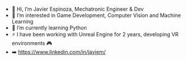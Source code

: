 - 👋 Hi, I’m Javier Espinoza, Mechatronic Engineer & Dev
- 👀 I’m interested in Game Development, Computer Vision and Machine Learning
- 🚀 I’m currently learning Python
- ⚡ I have been working with Unreal Engine for 2 years, developing VR environments 🎮
- ➡️ https://www.linkedin.com/in/javiem/

<!---
Bubutronico/Bubutronico is a ✨ special ✨ repository because its `README.md` (this file) appears on your GitHub profile.
You can click the Preview link to take a look at your changes.
--->
